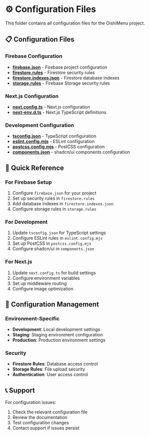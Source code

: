 # ⚙️ Configuration Files

This folder contains all configuration files for the OishiMenu project.

## 📋 **Configuration Files**

### **Firebase Configuration**
- **[firebase.json](./firebase.json)** - Firebase project configuration
- **[firestore.rules](./firestore.rules)** - Firestore security rules
- **[firestore.indexes.json](./firestore.indexes.json)** - Firestore database indexes
- **[storage.rules](./storage.rules)** - Firebase Storage security rules

### **Next.js Configuration**
- **[next.config.ts](./next.config.ts)** - Next.js configuration
- **[next-env.d.ts](./next-env.d.ts)** - Next.js TypeScript definitions

### **Development Configuration**
- **[tsconfig.json](./tsconfig.json)** - TypeScript configuration
- **[eslint.config.mjs](./eslint.config.mjs)** - ESLint configuration
- **[postcss.config.mjs](./postcss.config.mjs)** - PostCSS configuration
- **[components.json](./components.json)** - shadcn/ui components configuration

## 🎯 **Quick Reference**

### **For Firebase Setup**
1. Configure `firebase.json` for your project
2. Set up security rules in `firestore.rules`
3. Add database indexes in `firestore.indexes.json`
4. Configure storage rules in `storage.rules`

### **For Development**
1. Update `tsconfig.json` for TypeScript settings
2. Configure ESLint rules in `eslint.config.mjs`
3. Set up PostCSS in `postcss.config.mjs`
4. Configure shadcn/ui in `components.json`

### **For Next.js**
1. Update `next.config.ts` for build settings
2. Configure environment variables
3. Set up middleware routing
4. Configure image optimization

## 🔧 **Configuration Management**

### **Environment-Specific**
- **Development**: Local development settings
- **Staging**: Staging environment configuration
- **Production**: Production environment settings

### **Security**
- **Firestore Rules**: Database access control
- **Storage Rules**: File upload security
- **Authentication**: User access control

## 📞 **Support**

For configuration issues:
1. Check the relevant configuration file
2. Review the documentation
3. Test configuration changes
4. Contact support if issues persist
